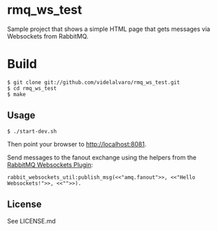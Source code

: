 # rmq_ws_test #

Sample project that shows a simple HTML page that gets messages via Websockets from RabbitMQ.

# Build #

    $ git clone git://github.com/videlalvaro/rmq_ws_test.git
    $ cd rmq_ws_test
    $ make

## Usage ##

    $ ./start-dev.sh

Then point your browser to [http://localhost:8081](http://localhost:8081).

Send messages to the fanout exchange using the helpers from the [RabbitMQ Websockets Plugin](https://github.com/videlalvaro/rabbitmq-websockets/blob/master/src/rabbit_websockets_util.erl):

    rabbit_websockets_util:publish_msg(<<"amq.fanout">>, <<"Hello Websockets!">>, <<"">>).

## License ##

See LICENSE.md

